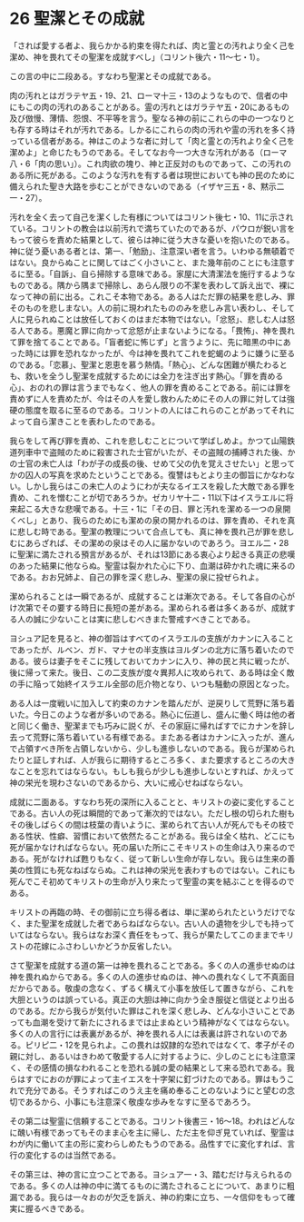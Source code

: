 # 26 聖潔とその成就

「されば愛する者よ、我らかかる約束を得たれば、肉と霊との汚れより全く己を潔め、神を畏れてその聖潔を成就すべし」（コリント後六・11〜七・1）。

この言の中に二段ある。すなわち聖潔とその成就である。

肉の汚れとはガラテヤ五・19、21、ローマ十三・13のようなもので、信者の中にもこの肉の汚れのあることがある。霊の汚れとはガラテヤ五・20にあるもの及び倣慢、薄情、怨恨、不平等を言う。聖なる神の前にこれらの中の一つなりとも存する時はそれが汚れである。しかるにこれらの肉の汚れや霊の汚れを多く持っている信者がある。神はこのような者に対して「肉と霊との汚れより全く己を潔めよ」と命じたもうのである。そしてなお今一つ大きな汚れがある（ローマ八・6「肉の思い」）。これ肉欲の塊り、神と正反対のものであって、この汚れのある所に死がある。このような汚れを有する者は現世においても神の民のために備えられた聖き大路を歩むことができないのである（イザヤ三五・8、黙示二一・27）。

汚れを全く去って自己を潔くした有様についてはコリント後七・10、11に示されている。コリントの教会は以前汚れで満ちていたのであるが、パウロが鋭い言をもって彼らを責めた結果として、彼らは神に従う大きな憂いを抱いたのである。神に従う憂いある者とは、第一、「勉励」、注意深い者を言う。いわゆる無頓着ではない。良からぬことに関してはごく小さいこと、また幾年前のことにも注意するに至る。「自訴」、自ら掃除する意味である。家屋に大清潔法を施行するようなものである。隅から隅まで掃除し、あらん限りの不潔を表わして訴え出で、裸になって神の前に出る。これこそ本物である。ある人はただ罪の結果を悲しみ、罪そのものを悲しまない。人の前に現われたもののみを悲しみ言い表わし、そして人に見られぬことは放任しておくのはまだ本物ではない。「忿怒」、悲しむ人は怒る人である。悪魔と罪に向かって忿怒が止まないようになる。「畏怖」、神を畏れて罪を捨てることである。「盲者蛇に怖じず」と言うように、先に暗黒の中にあった時には罪を恐れなかったが、今は神を畏れてこれを蛇蝎のように嫌うに至るのである。「恋慕」、聖潔と恩恵を慕う熱情。「熱心」、どんな困難が横たわるとも、救いを全うし聖潔を成就するためには全力を注ぎ出す熱心。「罪を責める心」、おのれの罪は言うまでもなく、他人の罪を責めることである。前には罪を責めずに人を責めたが、今はその人を愛し救わんためにその人の罪に対しては強硬の態度を取るに至るのである。コリントの人にはこれらのことがあってそれによって自ら潔きことを表わしたのである。

我らをして再び罪を責め、これを悲しむことについて学ばしめよ。かつて山陽鉄道列車中で盗賊のために殺害された士官がいたが、その盗賊の捕縛された後、かの士官の未亡人は「わが子の成長の後、せめて父の仇を覚えさせたい」と思ってかの囚人の写真を求めたということである。復讐はもとより主の御旨にかなわない。しかし我らはこの未亡人のようにわが夫なるイエスを殺した大敵である罪を責め、これを憎むことが切であろうか。ゼカリヤ十二・11以下はイスラエルに将来起こる大きな悲嘆である。十三・1に「その日、罪と汚れを潔める一つの泉開くべし」とあり、我らのためにも潔めの泉の開かれるのは、罪を責め、それを真に悲しむ時である。聖潔の教理について合点しても、真に神を畏れ己が罪を悲しむにあらざれぱ、その潔めの泉はその人に届かないのであろう。ヨエル二・28に聖潔に満たされる預言があるが、それは13節にある衷心より起きる真正の悲嘆のあった結果に他ならぬ。聖霊は裂かれた心に下り、血潮は砕かれた魂に来るのである。おお兄姉よ、自己の罪を深く悲しみ、聖潔の泉に投ぜられよ。

潔められることは一瞬であるが、成就することは漸次である。そして各自の心がけ次第でその要する時日に長短の差がある。潔められる者は多くあるが、成就する人の誠に少ないことは実に悲しむべきまた警戒すべきことである。

ヨシュア記を見ると、神の御旨はすべてのイスラエルの支族がカナンに入ることであったが、ルベン、ガド、マナセの半支族はヨルダンの北方に落ち着いたのである。彼らは妻子をそこに残しておいてカナンに入り、神の民と共に戦ったが、後に帰って来た。後日、この二支族が度々異邦人に攻められて、ある時は全く敵の手に陥って始終イスラエル全部の厄介物となり、いつも騒動の原因となった。

ある人は一度戦いに加入して約束のカナンを踏んだが、逆戻りして荒野に落ち着いた。今日このような者が多いのである。熱心に伝道し、盛んに働く時は他の者と同じく働き、聖潔までも巧みに説くが、その家庭に帰ればすでにカナンを辞し去って荒野に落ち着いている有様である。またある者はカナンに入ったが、進んで占領すべき所を占領しないから、少しも進歩しないのである。我らが潔められたりと証しすれば、人が我らに期待するところ多く、また要求するところの大きなことを忘れてはならない。もしも我らが少しも進歩しないとすれば、かえって神の栄光を現わさないのであるから、大いに戒心せねばならない。

成就に二面ある。すなわち死の深所に入ることと、キリストの姿に変化することである。古い人の死は瞬間的であって漸次的ではない。ただし根の切られた樹もその後しばらくの間は枝葉の青いように、潔められて古い人が死んでもその枝である性状、性癖、習慣において依然たることがある。我らは全く枯れ、どこにも死が届かなければならない。死の届いた所にこそキリストの生命は入り来るのである。死がなければ甦りもなく、従って新しい生命が存しない。我らは生来の善美の性質にも死なねばならぬ。これは神の栄光を表わすものではない。これにも死んでこそ初めてキリストの生命が入り来たって聖霊の実を結ぶことを得るのである。

キリストの再臨の時、その御前に立ち得る者は、単に潔められたというだけでなく、また聖潔を成就した者であらねばならない。古い人の遺物を少しでも持っていてはならない。我らはなお深く責任をもって、我らが果たしてこのままでキリストの花嫁にふさわしいかどうか反省したい。

さて聖潔を成就する道の第一は神を畏れることである。多くの人の進歩せぬのは神を畏れぬからである。多くの人の進歩せぬのは、神への畏れなくして不真面目だからである。敬虔の念なく、ずるく構えて小事を放任して置きながら、これを大胆というのは誤っている。真正の大胆は神に向かう全き服従と信従とより出るのである。だから我らが気付いた罪はこれを深く悲しみ、どんな小さいことであっても血潮を受けて新たにされるまでは止まぬという精神がなくてはならない。多くの人の言行には表裏があるが、神を畏れる人には表裏は許されないのである。ピリピ二・12を見られよ。この畏れは奴隷的な恐れではなくて、孝子がその親に対し、あるいはきわめて敬愛する人に対するように、少しのことにも注意深く、その感情の損なわれることを恐れる誠の愛の結果として来る恐れである。我らはすでにおのが罪によって主イエスを十字架に釘づけたのである。罪はもうこれで充分である。そうすればこのうえ主を痛め奉ることのないようにと望むの念切であるから、小事にも注意深く敬虔な歩みをなすに至るであろう。

その第二は聖霊に信頼することである。コリント後書三・16〜18。われはどんなに醜い有様であってもそのまま心を主に帰し、ただ主を仰ぎ見ていれば、聖霊はわが内に働いて主の形に変わらしめたもうのである。品性すでに変化すれば、言行の変化するのは当然である。

その第三は、神の言に立つことである。ヨシュア一・3、踏むだけ与えられるのである。多くの人は神の中に満てるものに満たされることについて、あまりに粗漏である。我らは一々おのが欠乏を訴え、神の約束に立ち、一々信仰をもって確実に握るべきである。

